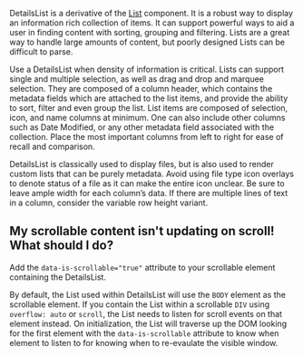 DetailsList is a derivative of the <a href='#/components/list'>List</a> component. It is a robust way to display an information rich collection of items. It can support powerful ways to aid a user in finding content with sorting, grouping and filtering. Lists are a great way to handle large amounts of content, but poorly designed Lists can be difficult to parse.

Use a DetailsList when density of information is critical. Lists can support single and multiple selection, as well as drag and drop and marquee selection. They are composed of a column header, which contains the metadata fields which are attached to the list items, and provide the ability to sort, filter and even group the list. List items are composed of selection, icon, and name columns at minimum. One can also include other columns such as Date Modified, or any other metadata field associated with the collection. Place the most important columns from left to right for ease of recall and comparison.

DetailsList is classically used to display files, but is also used to render custom lists that can be purely metadata. Avoid using file type icon overlays to denote status of a file as it can make the entire icon unclear. Be sure to leave ample width for each column’s data. If there are multiple lines of text in a column, consider the variable row height variant.

## My scrollable content isn't updating on scroll! What should I do?

Add the `data-is-scrollable="true"` attribute to your scrollable element containing the DetailsList.

By default, the List used within DetailsList will use the `BODY` element as the scrollable element. If you contain the List within a scrollable `DIV` using `overflow: auto` or `scroll`, the List needs to listen for scroll events on that element instead. On initialization, the List will traverse up the DOM looking for the first element with the `data-is-scrollable` attribute to know when element to listen to for knowing when to re-evaulate the visible window.
